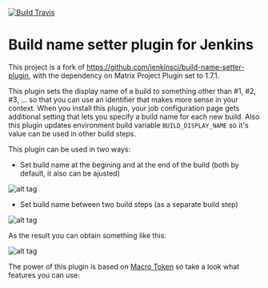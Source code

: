 [![Build Travis](https://img.shields.io/travis/MylesAU/build-name-setter-plugin/master.svg)](https://travis-ci.org/MylesAU/build-name-setter-plugin)
# Build name setter plugin for Jenkins

This project is a fork of https://github.com/jenkinsci/build-name-setter-plugin, with the dependency on Matrix Project Plugin set to 1.7.1.

This plugin sets the display name of a build to something other than #1, #2, #3, ... so that you can use an identifier
that makes more sense in your context. When you install this plugin, your job configuration page gets additional setting
that lets you specify a build name for each new build. Also this plugin updates environment build variable `BUILD_DISPLAY_NAME` so it's value can be used in other build steps.

This plugin can be used in two ways:

* Set build name at the begining and at the end of the build (both by default, it also can be ajusted)

![alt tag](./.README/Screenshot_build_env.png)

* Set build name between two build steps (as a separate build step)

![alt tag](./.README/Screenshot_build_step.png)

As the result you can obtain something like this:

![alt tag](./.README/Screenshot_build_name.png)

The power of this plugin is based on [Macro Token](https://wiki.jenkins.io/display/JENKINS/Token+Macro+Plugin) so take a look what features you can use.
